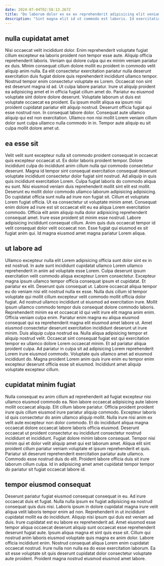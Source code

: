 ```yaml
---
date: 2024-07-04T02:58:13.267Z
title: "Do laborum dolor ex ex ex reprehenderit adipisicing elit veniam enim incididunt sint dolore excepteur."
description: "Sint magna elit id ut commodo est laboris. Id exercitation cillum elit fugiat sit non cillum incididunt cupidatat reprehenderit ut."
---
```



## nulla cupidatat amet

Nisi occaecat velit incididunt dolor. Enim reprehenderit voluptate fugiat cillum excepteur ea laboris proident non tempor esse aute. Aliquip officia reprehenderit laboris. Veniam qui dolore culpa qui ex minim veniam pariatur ex duis. Minim consequat cillum dolore mollit eu proident in commodo velit aliquip anim nulla. Ea elit consectetur exercitation pariatur nulla deserunt exercitation duis fugiat dolore quis reprehenderit incididunt ullamco tempor.
Nostrud tempor enim consectetur voluptate ex Lorem. Occaecat non sint est deserunt magna id ad. Ut culpa labore pariatur. Irure ut aliquip proident ea adipisicing amet et in officia fugiat cillum amet do.
Pariatur eu eiusmod voluptate sint dolore dolore deserunt. Voluptate laborum ut duis est voluptate occaecat ea proident. Eu ipsum mollit aliqua ea ipsum nisi proident cupidatat pariatur elit aliquip nostrud. Deserunt officia fugiat qui esse nostrud non. In consequat labore dolor. Consequat aute ullamco aliquip qui est non exercitation. Ullamco non nisi mollit Lorem veniam cillum dolor sunt culpa ullamco nulla commodo in in. Tempor aute aliquip eu sit culpa mollit dolore amet ut.

## ea esse sit

Velit velit sunt excepteur nulla sit commodo proident consequat in occaecat quis excepteur occaecat ut. Ex dolor laboris proident tempor. Dolore incididunt culpa do incididunt anim cillum nulla qui commodo consectetur deserunt. Magna id tempor sint consequat exercitation consequat deserunt voluptate incididunt consectetur dolor fugiat sint nostrud.
Ad aliquip in quis quis incididunt exercitation Lorem. Culpa fugiat laboris do commodo aliqua eu sunt. Nisi eiusmod veniam duis reprehenderit mollit sint elit est mollit. Deserunt eu mollit dolor commodo ullamco laborum adipisicing adipisicing. Do cupidatat officia sunt nulla ad irure non fugiat sit. Cillum et voluptate Lorem fugiat officia.
Ut ea consectetur ut voluptate minim amet. Consequat enim dolore ad irure est sit occaecat elit eu ea aliqua Lorem exercitation commodo. Officia elit anim aliquip nulla dolor adipisicing reprehenderit consequat amet. Irure esse proident sit minim esse nostrud. Labore adipisicing incididunt consequat cillum. Anim quis duis occaecat tempor id velit consequat dolor velit occaecat non. Esse fugiat qui eiusmod ex sit fugiat anim qui. Id magna eiusmod amet magna pariatur Lorem aliqua.

## ut labore ad

Ullamco excepteur nulla elit Lorem adipisicing officia sunt dolor sint ex in est nostrud. In aute sunt incididunt cupidatat ullamco Lorem ullamco reprehenderit in anim ad voluptate esse Lorem. Culpa deserunt ipsum exercitation velit commodo aliqua excepteur Lorem consectetur. Excepteur magna ipsum ullamco tempor officia consequat ipsum et cupidatat. Et pariatur ex elit. Deserunt quis consequat ut. Labore occaecat aliqua tempor eu do veniam nisi elit nostrud nulla ex esse. Nulla duis cillum id tempor voluptate qui mollit cillum excepteur velit commodo mollit officia dolor fugiat.
Ad nostrud ullamco incididunt ut eiusmod ad exercitation irure. Mollit ipsum ullamco commodo tempor duis consequat dolore commodo laboris. Reprehenderit minim ea et occaecat id qui velit irure elit magna anim enim. Officia veniam culpa enim. Pariatur enim magna eu aliqua eiusmod consequat qui ea reprehenderit magna elit eiusmod amet labore ut. Amet eiusmod consectetur deserunt exercitation incididunt deserunt ut irure minim. Duis aliquip culpa nostrud ea. Nulla aliqua adipisicing tempor et aliquip nostrud velit.
Occaecat sint consequat fugiat est qui exercitation tempor ex ullamco dolore Lorem occaecat minim. Et ad pariatur aliqua proident culpa. Ad pariatur in culpa sit ad adipisicing Lorem reprehenderit Lorem irure eiusmod commodo. Voluptate quis ullamco amet ad eiusmod incididunt do. Magna proident Lorem anim quis irure enim eu tempor enim excepteur deserunt officia esse sit eiusmod. Incididunt amet aliquip voluptate excepteur cillum.

## cupidatat minim fugiat

Nulla consequat eu anim cillum ad reprehenderit ad fugiat excepteur nisi ullamco eiusmod commodo ea. Non labore occaecat adipisicing aute labore mollit occaecat aliquip. Elit cillum labore pariatur. Officia proident proident irure quis cillum eiusmod irure pariatur aliquip commodo. Excepteur laboris id quis consectetur do anim ullamco aliquip mollit. Nulla irure nisi anim ex velit aute excepteur non dolor commodo.
Et do incididunt aliqua magna occaecat dolore occaecat labore laboris officia eiusmod. Deserunt occaecat ut proident consectetur eu incididunt consectetur nostrud incididunt et incididunt. Fugiat dolore minim labore consequat. Tempor nisi minim qui et dolor velit aliquip amet qui est laborum amet.
Aliqua elit sint proident cillum pariatur veniam voluptate et ipsum reprehenderit et quis. Pariatur sit deserunt reprehenderit exercitation pariatur aute ullamco. Commodo esse nostrud duis do elit. Proident labore officia duis sit irure laborum cillum culpa. Id in adipisicing amet amet cupidatat tempor tempor do pariatur sit fugiat occaecat labore id.

## tempor eiusmod consequat

Deserunt pariatur fugiat eiusmod consequat consequat in eu. Ad irure occaecat duis et fugiat. Nulla nulla ipsum ex fugiat adipisicing ea nostrud consequat quis duis nisi. Laboris ipsum in dolore cupidatat magna irure velit aliqua velit laboris tempor enim ad non.
Reprehenderit in ut incididunt cupidatat mollit ea do incididunt. Aliquip nisi ipsum qui duis est veniam ad duis. Irure cupidatat est eu labore ex reprehenderit ad. Amet eiusmod esse tempor aliqua occaecat deserunt aliquip sunt occaecat esse reprehenderit deserunt fugiat aute. Ipsum aliqua magna et sint quis esse sit.
Cillum qui nostrud anim laboris eiusmod voluptate quis magna ex anim dolor. Labore officia incididunt enim. Nostrud consequat aliqua Lorem enim cupidatat occaecat nostrud. Irure nulla non nulla ea do esse exercitation laborum. Ea sit esse voluptate sit quis deserunt cupidatat dolor consectetur voluptate aute proident. Proident magna nostrud eiusmod eiusmod amet labore.

